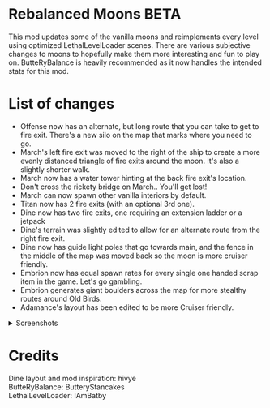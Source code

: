 # Rebalanced Moons BETA

This mod updates some of the vanilla moons and reimplements every level using optimized LethalLevelLoader scenes. There are various subjective changes to moons to hopefully make them more interesting and fun to play on. ButteRyBalance is heavily recommended as it now handles the intended stats for this mod.

# List of changes
- Offense now has an alternate, but long route that you can take to get to fire exit. There's a new silo on the map that marks where you need to go.
- March's left fire exit was moved to the right of the ship to create a more evenly distanced triangle of fire exits around the moon. It's also a slightly shorter walk.
- March now has a water tower hinting at the back fire exit's location.
- Don't cross the rickety bridge on March.. You'll get lost!
- March can now spawn other vanilla interiors by default.
- Titan now has 2 fire exits (with an optional 3rd one).
- Dine now has two fire exits, one requiring an extension ladder or a jetpack
- Dine's terrain was slightly edited to allow for an alternate route from the right fire exit.
- Dine now has guide light poles that go towards main, and the fence in the middle of the map was moved back so the moon is more cruiser friendly.
- Embrion now has equal spawn rates for every single one handed scrap item in the game. Let's go gambling.
- Embrion generates giant boulders across the map for more stealthy routes around Old Birds.
- Adamance's layout has been edited to be more Cruiser friendly.

<details>
<summary>Screenshots</summary>
<img src="https://i.ibb.co/XyMyBcB/Image.png">
<img src="https://i.ibb.co/XYDy4Wz/Image.png">
<img src="https://i.ibb.co/RSQ2kB6/Image.png">
<img src="https://i.ibb.co/nL4SVSK/Image.png">
<img src="https://i.ibb.co/nrrkyM2/Image.png">
<img src="https://i.ibb.co/SxfSqc7/Image.png">
<img src="https://i.ibb.co/mH2mdYD/Image.png">
</details>


# Credits

Dine layout and mod inspiration: hivye \
ButteRyBalance: ButteryStancakes \
LethalLevelLoader: IAmBatby
